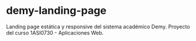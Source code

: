 # demy-landing-page
Landing page estática y responsive del sistema académico Demy. Proyecto del curso 1ASI0730 - Aplicaciones Web.
